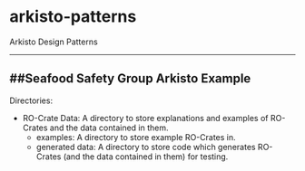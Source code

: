 # arkisto-patterns

Arkisto Design Patterns

---
##Seafood Safety Group Arkisto Example
---
Directories:
* RO-Crate Data: A directory to store explanations and examples of RO-Crates and the data contained in them.
    - examples: A directory to store example RO-Crates in.
    - generated data: A directory to store code which generates RO-Crates (and the data contained in them) for testing.